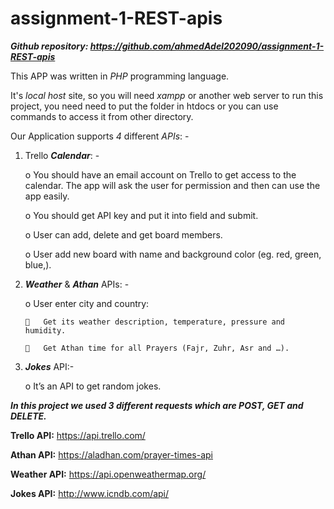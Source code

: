 # assignment-1-REST-apis


***Github repository: https://github.com/ahmedAdel202090/assignment-1-REST-apis***
     
This APP was written in *PHP* programming language.

It's *local host* site, so you will need *xampp* or another web server to run this project, you need need to put the folder in htdocs or you can use commands to access it from other directory.

Our Application supports *4* different *APIs*: -
     
1.	Trello ***Calendar***: -

    o	You should have an email account on Trello to get access to the calendar. The app will ask the user for permission and then can           use the app easily.

    o	You should get API key and put it into field and submit.

    o	 User can add, delete and get board members.

    o	User add new board with name and background color (eg. red, green, blue,).

2.	***Weather*** & ***Athan*** APIs: -

    o	User enter city and country:

        	Get its weather description, temperature, pressure and humidity.

        	Get Athan time for all Prayers (Fajr, Zuhr, Asr and …).

3.	***Jokes*** API:-

    o	It’s an API to get random jokes.

***In this project we used 3 different requests which are *POST*, *GET* and *DELETE*.***

**Trello API:** https://api.trello.com/

**Athan API:** https://aladhan.com/prayer-times-api

**Weather API:** https://api.openweathermap.org/

**Jokes API:** http://www.icndb.com/api/

